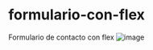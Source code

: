 # formulario-con-flex
Formulario de contacto con flex
![image](https://user-images.githubusercontent.com/99567012/162119797-3fe33f10-9703-4e9b-90d1-64622a3b6189.png)
